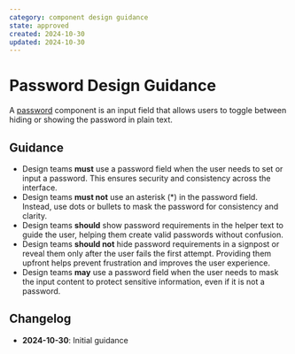 ```yaml
---
category: component design guidance
state: approved
created: 2024-10-30
updated: 2024-10-30
---
```


# Password Design Guidance

A [password](https://clarity.design/documentation/password) component is an input field that allows users to toggle between hiding or showing the password in plain text.

## Guidance

- Design teams **must** use a password field when the user needs to set or input a password. This ensures security and consistency across the interface.
- Design teams **must not** use an asterisk (\*) in the password field. Instead, use dots or bullets to mask the password for consistency and clarity.
- Design teams **should** show password requirements in the helper text to guide the user, helping them create valid passwords without confusion.
- Design teams **should not** hide password requirements in a signpost or reveal them only after the user fails the first attempt. Providing them upfront helps prevent frustration and improves the user experience.
- Design teams **may** use a password field when the user needs to mask the input content to protect sensitive information, even if it is not a password.

## Changelog

- **2024-10-30**: Initial guidance
